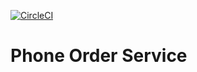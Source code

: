 [![CircleCI](https://dl.circleci.com/status-badge/img/gh/Merkanto/phone-order-service/tree/master.svg?style=svg)](https://dl.circleci.com/status-badge/redirect/gh/Merkanto/phone-order-service/tree/master)

# Phone Order Service